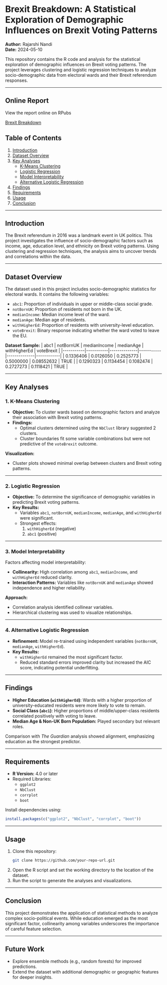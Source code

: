 # Brexit Breakdown: A Statistical Exploration of Demographic Influences on Brexit Voting Patterns

**Author:** Rajarshi Nandi  
**Date:** 2024-05-10  

This repository contains the R code and analysis for the statistical exploration of demographic influences on Brexit voting patterns. The project leverages clustering and logistic regression techniques to analyze socio-demographic data from electoral wards and their Brexit referendum responses.

---

## Online Report

View the report online on RPubs

[Brexit Breakdown](https://rpubs.com/rajo2024/1243720)

## Table of Contents

1. [Introduction](#introduction)  
2. [Dataset Overview](#dataset-overview)  
3. [Key Analyses](#key-analyses)  
    - [K-Means Clustering](#k-means-clustering)  
    - [Logistic Regression](#logistic-regression)  
    - [Model Interpretability](#model-interpretability)  
    - [Alternative Logistic Regression](#alternative-logistic-regression)  
4. [Findings](#findings)  
5. [Requirements](#requirements)  
6. [Usage](#usage)  
7. [Conclusion](#conclusion)  

---

## Introduction

The Brexit referendum in 2016 was a landmark event in UK politics. This project investigates the influence of socio-demographic factors such as income, age, education level, and ethnicity on Brexit voting patterns. Using clustering and regression techniques, the analysis aims to uncover trends and correlations within the data.

---

## Dataset Overview

The dataset used in this project includes socio-demographic statistics for electoral wards. It contains the following variables:

- `abc1`: Proportion of individuals in upper or middle-class social grade.
- `notBornUK`: Proportion of residents not born in the UK.
- `medianIncome`: Median income level of the ward.
- `medianAge`: Median age of residents.
- `withHigherEd`: Proportion of residents with university-level education.
- `voteBrexit`: Binary response indicating whether the ward voted to leave the EU.

**Dataset Sample:**
| abc1      | notBornUK | medianIncome | medianAge | withHigherEd | voteBrexit |
|-----------|-----------|--------------|-----------|--------------|------------|
| 0.1336406 | 0.0126050 | 0.2525773    | 0.5000000 | 0.08552632   | TRUE       |
| 0.1290323 | 0.1134454 | 0.1082474    | 0.2727273 | 0.1118421    | TRUE       |

---

## Key Analyses

### 1. K-Means Clustering

- **Objective:** To cluster wards based on demographic factors and analyze their association with Brexit voting patterns.
- **Findings:**
  - Optimal clusters determined using the `NbClust` library suggested 2 clusters.
  - Cluster boundaries fit some variable combinations but were not predictive of the `voteBrexit` outcome.

**Visualization:** 
- Cluster plots showed minimal overlap between clusters and Brexit voting patterns.

---

### 2. Logistic Regression

- **Objective:** To determine the significance of demographic variables in predicting Brexit voting patterns.
- **Key Results:**
  - Variables `abc1`, `notBornUK`, `medianIncome`, `medianAge`, and `withHigherEd` were significant.
  - Strongest effects:
    1. `withHigherEd` (negative)
    2. `abc1` (positive)

---

### 3. Model Interpretability

Factors affecting model interpretability:
- **Collinearity:** High correlation among `abc1`, `medianIncome`, and `withHigherEd` reduced clarity.
- **Interaction Patterns:** Variables like `notBornUK` and `medianAge` showed independence and higher reliability.

**Approach:** 
- Correlation analysis identified collinear variables.
- Hierarchical clustering was used to visualize relationships.

---

### 4. Alternative Logistic Regression

- **Refinement:** Model re-trained using independent variables (`notBornUK`, `medianAge`, `withHigherEd`).
- **Key Results:** 
  - `withHigherEd` remained the most significant factor.
  - Reduced standard errors improved clarity but increased the AIC score, indicating potential underfitting.

---

## Findings

- **Higher Education (`withHigherEd`)**: Wards with a higher proportion of university-educated residents were more likely to vote to remain.
- **Social Class (`abc1`)**: Higher proportions of middle/upper-class residents correlated positively with voting to leave.
- **Median Age & Non-UK Born Population:** Played secondary but relevant roles.

Comparison with *The Guardian* analysis showed alignment, emphasizing education as the strongest predictor.

---

## Requirements

- **R Version:** 4.0 or later  
- Required Libraries:
  - `ggplot2`
  - `NbClust`
  - `corrplot`
  - `boot`

Install dependencies using:
```R
install.packages(c("ggplot2", "NbClust", "corrplot", "boot"))
```

---

## Usage

1. Clone this repository:
   ```bash
   git clone https://github.com/your-repo-url.git
   ```
2. Open the R script and set the working directory to the location of the dataset.
3. Run the script to generate the analyses and visualizations.

---

## Conclusion

This project demonstrates the application of statistical methods to analyze complex socio-political events. While education emerged as the most significant factor, collinearity among variables underscores the importance of careful feature selection.

---

## Future Work

- Explore ensemble methods (e.g., random forests) for improved predictions.
- Extend the dataset with additional demographic or geographic features for deeper insights.
